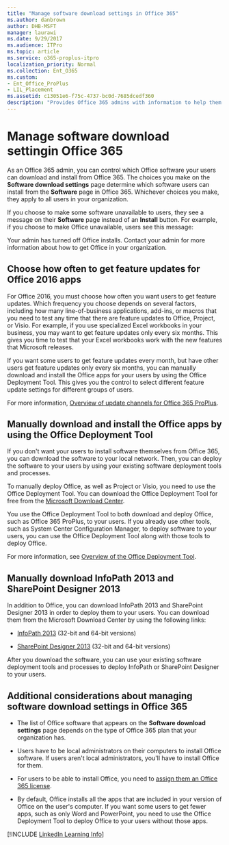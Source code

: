 ```yaml
---
title: "Manage software download settings in Office 365"
ms.author: danbrown
author: DHB-MSFT
manager: laurawi
ms.date: 9/29/2017
ms.audience: ITPro
ms.topic: article
ms.service: o365-proplus-itpro
localization_priority: Normal
ms.collection: Ent_O365
ms.custom: 
- Ent_Office_ProPlus
- LIL_Placement
ms.assetid: c13051e6-f75c-4737-bc0d-7685dcedf360
description: "Provides Office 365 admins with information to help them configure software download settings in the Office 365 admin center."
---
```



# Manage software download settingin Office 365

As an Office 365 admin, you can control which Office software your users can download and install from Office 365. The choices you make on the **Software download settings** page determine which software users can install from the **Software** page in Office 365. Whichever choices you make, they apply to all users in your organization. 
  
If you choose to make some software unavailable to users, they see a message on their **Software** page instead of an **Install** button. For example, if you choose to make Office unavailable, users see this message: 
  
   Your admin has turned off Office installs. Contact your admin for more information about how to get Office in your organization. 
  
## Choose how often to get feature updates for Office 2016 apps

For Office 2016, you must choose how often you want users to get feature updates. Which frequency you choose depends on several factors, including how many line-of-business applications, add-ins, or macros that you need to test any time that there are feature updates to Office, Project, or Visio. For example, if you use specialized Excel workbooks in your business, you may want to get feature updates only every six months. This gives you time to test that your Excel workbooks work with the new features that Microsoft releases.
  
If you want some users to get feature updates every month, but have other users get feature updates only every six months, you can manually download and install the Office apps for your users by using the Office Deployment Tool. This gives you the control to select different feature update settings for different groups of users.
  
For more information, [Overview of update channels for Office 365 ProPlus](overview-of-update-channels-for-office-365-proplus.md).
  
## Manually download and install the Office apps by using the Office Deployment Tool

If you don't want your users to install software themselves from Office 365, you can download the software to your local network. Then, you can deploy the software to your users by using your existing software deployment tools and processes.
  
To manually deploy Office, as well as Project or Visio, you need to use the Office Deployment Tool. You can download the Office Deployment Tool for free from the [Microsoft Download Center](https://go.microsoft.com/fwlink/p/?LinkID=626065).
  
You use the Office Deployment Tool to both download and deploy Office, such as Office 365 ProPlus, to your users. If you already use other tools, such as System Center Configuration Manager, to deploy software to your users, you can use the Office Deployment Tool along with those tools to deploy Office.
  
For more information, see [Overview of the Office Deployment Tool](overview-of-the-office-2016-deployment-tool.md).
  
## Manually download InfoPath 2013 and SharePoint Designer 2013

In addition to Office, you can download InfoPath 2013 and SharePoint Designer 2013 in order to deploy them to your users. You can download them from the Microsoft Download Center by using the following links:
  
- [InfoPath 2013](https://go.microsoft.com/fwlink/p/?LinkID=626623) (32-bit and 64-bit versions) 
    
- [SharePoint Designer 2013](https://go.microsoft.com/fwlink/p/?LinkID=626622) (32-bit and 64-bit versions) 
    
After you download the software, you can use your existing software deployment tools and processes to deploy InfoPath or SharePoint Designer to your users.
  
## Additional considerations about managing software download settings in Office 365

- The list of Office software that appears on the **Software download settings** page depends on the type of Office 365 plan that your organization has. 
    
- Users have to be local administrators on their computers to install Office software. If users aren't local administrators, you'll have to install Office for them.
    
- For users to be able to install Office, you need to [assign them an Office 365 license](https://support.office.com/article/997596b5-4173-4627-b915-36abac6786dc).
    
- By default, Office installs all the apps that are included in your version of Office on the user's computer. If you want some users to get fewer apps, such as only Word and PowerPoint, you need to use the Office Deployment Tool to deploy Office to your users without those apps.
    
[!INCLUDE [LinkedIn Learning Info](common/office/linkedin-learning-info.md)]
   

